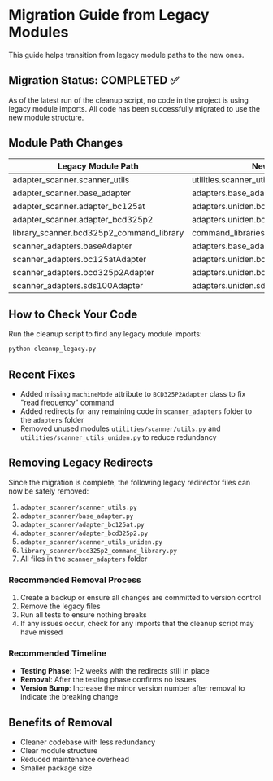 # Migration Guide from Legacy Modules

This guide helps transition from legacy module paths to the new ones.

## Migration Status: COMPLETED ✅

As of the latest run of the cleanup script, no code in the project is using legacy module imports. All code has been successfully migrated to use the new module structure.

## Module Path Changes

| Legacy Module Path | New Module Path |
|-------------------|----------------|
| adapter_scanner.scanner_utils | utilities.scanner_utils |
| adapter_scanner.base_adapter | adapters.base_adapter |
| adapter_scanner.adapter_bc125at | adapters.uniden.bc125at_adapter |
| adapter_scanner.adapter_bcd325p2 | adapters.uniden.bcd325p2_adapter |
| library_scanner.bcd325p2_command_library | command_libraries.uniden.bcd325p2_commands |
| scanner_adapters.baseAdapter | adapters.base_adapter |
| scanner_adapters.bc125atAdapter | adapters.uniden.bc125at_adapter |
| scanner_adapters.bcd325p2Adapter | adapters.uniden.bcd325p2_adapter |
| scanner_adapters.sds100Adapter | adapters.uniden.sds100_adapter |

## How to Check Your Code

Run the cleanup script to find any legacy module imports:

```bash
python cleanup_legacy.py
```

## Recent Fixes

- Added missing `machineMode` attribute to `BCD325P2Adapter` class to fix "read frequency" command
- Added redirects for any remaining code in `scanner_adapters` folder to the `adapters` folder
- Removed unused modules `utilities/scanner/utils.py` and
  `utilities/scanner_utils_uniden.py` to reduce redundancy

## Removing Legacy Redirects

Since the migration is complete, the following legacy redirector files can now be safely removed:

1. `adapter_scanner/scanner_utils.py`
2. `adapter_scanner/base_adapter.py`
3. `adapter_scanner/adapter_bc125at.py`
4. `adapter_scanner/adapter_bcd325p2.py`
5. `adapter_scanner/scanner_utils_uniden.py`
6. `library_scanner/bcd325p2_command_library.py`
7. All files in the `scanner_adapters` folder

### Recommended Removal Process

1. Create a backup or ensure all changes are committed to version control
2. Remove the legacy files
3. Run all tests to ensure nothing breaks
4. If any issues occur, check for any imports that the cleanup script may have missed

### Recommended Timeline

- **Testing Phase**: 1-2 weeks with the redirects still in place
- **Removal**: After the testing phase confirms no issues
- **Version Bump**: Increase the minor version number after removal to indicate the breaking change

## Benefits of Removal

- Cleaner codebase with less redundancy
- Clear module structure
- Reduced maintenance overhead
- Smaller package size
